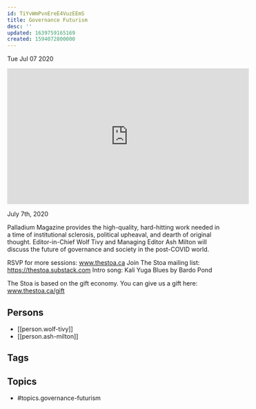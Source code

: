 ```yaml
---
id: TiYvWmPvnEreE4VuzEEmS
title: Governance Futurism
desc: ''
updated: 1639759165169
created: 1594072800000
---
```





Tue Jul 07 2020

<iframe width="560" height="315" src="https://www.youtube.com/embed/3x6kBB9FG7A" title="Governance Futurism w/ Wolf Tivy and Ash Milton" frameborder="0" allow="accelerometer; autoplay; clipboard-write; encrypted-media; gyroscope; picture-in-picture" allowfullscreen ></iframe>

July 7th, 2020

Palladium Magazine provides the high-quality, hard-hitting work needed in a time of institutional sclerosis, political upheaval, and dearth of original thought. Editor-in-Chief Wolf Tivy and Managing Editor Ash Milton will discuss the future of governance and society in the post-COVID world.

RSVP for more sessions: www.thestoa.ca
Join The Stoa mailing list: https://thestoa.substack.com
Intro song: Kali Yuga Blues by Bardo Pond

The Stoa is based on the gift economy. You can give us a gift here: www.thestoa.ca/gift

## Persons

- [[person.wolf-tivy]]
- [[person.ash-milton]]

## Tags



## Topics

- #topics.governance-futurism

